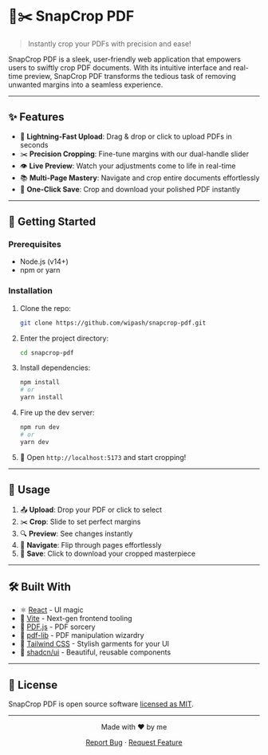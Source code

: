 # 📄✂️ SnapCrop PDF

> Instantly crop your PDFs with precision and ease!

SnapCrop PDF is a sleek, user-friendly web application that empowers users to swiftly crop PDF documents. With its intuitive interface and real-time preview, SnapCrop PDF transforms the tedious task of removing unwanted margins into a seamless experience.

---

## ✨ Features

- 🚀 **Lightning-Fast Upload**: Drag & drop or click to upload PDFs in seconds
- ✂️ **Precision Cropping**: Fine-tune margins with our dual-handle slider
- 👁️ **Live Preview**: Watch your adjustments come to life in real-time
- 📚 **Multi-Page Mastery**: Navigate and crop entire documents effortlessly
- 💾 **One-Click Save**: Crop and download your polished PDF instantly

---

## 🚀 Getting Started

### Prerequisites

- Node.js (v14+)
- npm or yarn

### Installation

1. Clone the repo:
   ```sh
   git clone https://github.com/wipash/snapcrop-pdf.git
   ```

2. Enter the project directory:
   ```sh
   cd snapcrop-pdf
   ```

3. Install dependencies:
   ```sh
   npm install
   # or
   yarn install
   ```

4. Fire up the dev server:
   ```sh
   npm run dev
   # or
   yarn dev
   ```

5. 🎉 Open `http://localhost:5173` and start cropping!

---

## 🔧 Usage

1. 📤 **Upload**: Drop your PDF or click to select
2. ✂️ **Crop**: Slide to set perfect margins
3. 🔍 **Preview**: See changes instantly
4. 📄 **Navigate**: Flip through pages effortlessly
5. 💾 **Save**: Click to download your cropped masterpiece

---

## 🛠️ Built With

- ⚛️ [React](https://reactjs.org/) - UI magic
- 🚀 [Vite](https://vitejs.dev/) - Next-gen frontend tooling
- 📄 [PDF.js](https://mozilla.github.io/pdf.js/) - PDF sorcery
- 🔧 [pdf-lib](https://pdf-lib.js.org/) - PDF manipulation wizardry
- 🎨 [Tailwind CSS](https://tailwindcss.com/) - Stylish garments for your UI
- 🧱 [shadcn/ui](https://ui.shadcn.com/) - Beautiful, reusable components

---

## 📜 License

SnapCrop PDF is open source software [licensed as MIT](LICENSE.md).


---

<p align="center">
  Made with ❤️ by me
</p>

<p align="center">
  <a href="https://github.com/wipash/snapcrop-pdf/issues">Report Bug</a>
  ·
  <a href="https://github.com/wipash/snapcrop-pdf/issues">Request Feature</a>
</p>